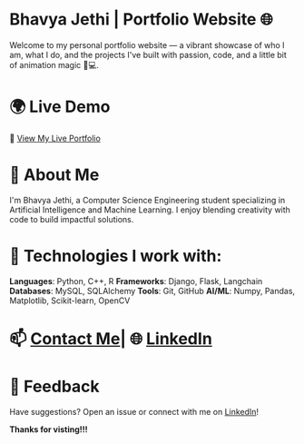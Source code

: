 # **Bhavya Jethi | Portfolio Website 🌐**
Welcome to my personal portfolio website — a vibrant showcase of who I am, what I do, and the projects I've built with passion, code, and a little bit of animation magic 🎨💻.
# **🌍 Live Demo**
🔗 [View My Live Portfolio](https://portfolio-nu-beige-22.vercel.app/)

# **🚀 About Me**
I'm Bhavya Jethi, a Computer Science Engineering student specializing in Artificial Intelligence and Machine Learning. I enjoy blending creativity with code to build impactful solutions.

# **🔧 Technologies I work with:**
**Languages**: Python, C++, R
**Frameworks**: Django, Flask, Langchain
**Databases**: MySQL, SQLAlchemy
**Tools**: Git, GitHub
**AI/ML**: Numpy, Pandas, Matplotlib, Scikit-learn, OpenCV

# **📫 [Contact Me](jethibhavya@gmail.com)**|  **🌐 [LinkedIn](https://www.linkedin.com/in/bhavya-jethi-3b306b250/)**

# **💬 Feedback**
Have suggestions? Open an issue or connect with me on [LinkedIn](https://www.linkedin.com/in/bhavya-jethi-3b306b250/)!

**Thanks for visting!!!**



